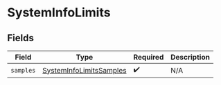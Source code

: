 # SystemInfoLimits


## Fields

| Field                                                                     | Type                                                                      | Required                                                                  | Description                                                               |
| ------------------------------------------------------------------------- | ------------------------------------------------------------------------- | ------------------------------------------------------------------------- | ------------------------------------------------------------------------- |
| `samples`                                                                 | [SystemInfoLimitsSamples](../../models/shared/systeminfolimitssamples.md) | :heavy_check_mark:                                                        | N/A                                                                       |